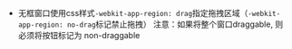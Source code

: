 - 无框窗口使用css样式`-webkit-app-region: drag`指定拖拽区域（`-webkit-app-region: no-drag`标记禁止拖拽）
注意：如果将整个窗口draggable, 则必须将按钮标记为 non-draggable
